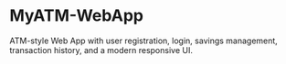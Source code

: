 # MyATM-WebApp
ATM-style Web App with user registration, login, savings management, transaction history, and a modern responsive UI.
